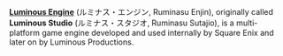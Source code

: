 [**Luminous Engine**](https://en.wikipedia.org/wiki/Luminous_Engine) (ルミナス・エンジン, Ruminasu Enjin), originally called **Luminous Studio** (ルミナス・スタジオ, Ruminasu Sutajio), is a multi-platform game engine developed and used internally by Square Enix and later on by Luminous Productions.